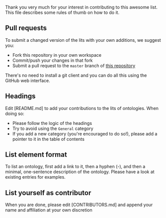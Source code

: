 Thank you very much for your interest in contributing to this awesome list. This file describes some rules of thumb on how to do it.

## Pull requests

To submit a changed version of the lits with your own additions, we suggest you:

- Fork this repository in your own workspace
- Commit/push your changes in that fork
- Submit a pull request to the `master` branch of [this repository](https://github.com/albertmeronyo/awesome-humanities-ontologies)

There's no need to install a git client and you can do all this using the GitHub web interface.

## Headings

Edit [README.md] to add your contributions to the lits of ontologies. When doing so:

- Please follow the logic of the headings
- Try to avoid using the `General` category
- If you add a new category (you're encouraged to do so!), please add a pointer to it in the table of contents

## List element format

To list an ontology, first add a link to it, then a hyphen (-), and then a minimal, one-sentence description of the ontology. Please have a look at existing entries for examples.

## List yourself as contributor

When you are done, please edit [CONTRIBUTORS.md] and append your name and affiliation at your own discretion
